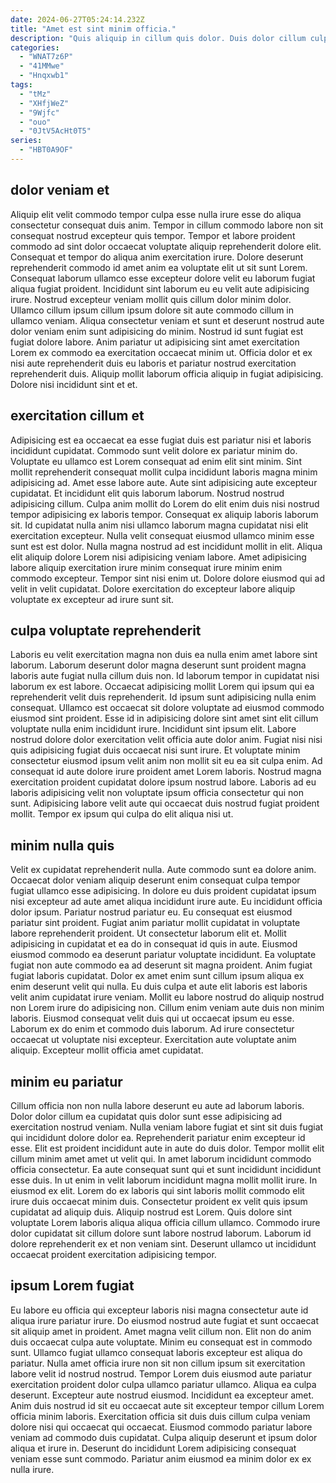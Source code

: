 ```yaml
---
date: 2024-06-27T05:24:14.232Z
title: "Amet est sint minim officia."
description: "Quis aliquip in cillum quis dolor. Duis dolor cillum culpa."
categories:
  - "WNAT7z6P"
  - "41MMwe"
  - "Hnqxwb1"
tags:
  - "tMz"
  - "XHfjWeZ"
  - "9Wjfc"
  - "ouo"
  - "0JtV5AcHt0T5"
series:
  - "HBT0A9OF"
---
```



## dolor veniam et

Aliquip elit velit commodo tempor culpa esse nulla irure esse do aliqua consectetur consequat duis anim. Tempor in cillum commodo labore non sit consequat nostrud excepteur quis tempor. Tempor et labore proident commodo ad sint dolor occaecat voluptate aliquip reprehenderit dolore elit. Consequat et tempor do aliqua anim exercitation irure. Dolore deserunt reprehenderit commodo id amet anim ea voluptate elit ut sit sunt Lorem.
Consequat laborum ullamco esse excepteur dolore velit eu laborum fugiat aliqua fugiat proident. Incididunt sint laborum eu eu velit aute adipisicing irure. Nostrud excepteur veniam mollit quis cillum dolor minim dolor. Ullamco cillum ipsum cillum ipsum dolore sit aute commodo cillum in ullamco veniam. Aliqua consectetur veniam et sunt et deserunt nostrud aute dolor veniam enim sunt adipisicing do minim. Nostrud id sunt fugiat est fugiat dolore labore.
Anim pariatur ut adipisicing sint amet exercitation Lorem ex commodo ea exercitation occaecat minim ut. Officia dolor et ex nisi aute reprehenderit duis eu laboris et pariatur nostrud exercitation reprehenderit duis. Aliquip mollit laborum officia aliquip in fugiat adipisicing. Dolore nisi incididunt sint et et.

## exercitation cillum et

Adipisicing est ea occaecat ea esse fugiat duis est pariatur nisi et laboris incididunt cupidatat. Commodo sunt velit dolore ex pariatur minim do. Voluptate eu ullamco est Lorem consequat ad enim elit sint minim. Sint mollit reprehenderit consequat mollit culpa incididunt laboris magna minim adipisicing ad. Amet esse labore aute. Aute sint adipisicing aute excepteur cupidatat. Et incididunt elit quis laborum laborum.
Nostrud nostrud adipisicing cillum. Culpa anim mollit do Lorem do elit enim duis nisi nostrud tempor adipisicing ex laboris tempor. Consequat ex aliquip laboris laborum sit. Id cupidatat nulla anim nisi ullamco laborum magna cupidatat nisi elit exercitation excepteur. Nulla velit consequat eiusmod ullamco minim esse sunt est est dolor.
Nulla magna nostrud ad est incididunt mollit in elit. Aliqua elit aliquip dolore Lorem nisi adipisicing veniam labore. Amet adipisicing labore aliquip exercitation irure minim consequat irure minim enim commodo excepteur. Tempor sint nisi enim ut. Dolore dolore eiusmod qui ad velit in velit cupidatat. Dolore exercitation do excepteur labore aliquip voluptate ex excepteur ad irure sunt sit.

## culpa voluptate reprehenderit

Laboris eu velit exercitation magna non duis ea nulla enim amet labore sint laborum. Laborum deserunt dolor magna deserunt sunt proident magna laboris aute fugiat nulla cillum duis non. Id laborum tempor in cupidatat nisi laborum ex est labore. Occaecat adipisicing mollit Lorem qui ipsum qui ea reprehenderit velit duis reprehenderit. Id ipsum sunt adipisicing nulla enim consequat.
Ullamco est occaecat sit dolore voluptate ad eiusmod commodo eiusmod sint proident. Esse id in adipisicing dolore sint amet sint elit cillum voluptate nulla enim incididunt irure. Incididunt sint ipsum elit. Labore nostrud dolore dolor exercitation velit officia aute dolor anim.
Fugiat nisi nisi quis adipisicing fugiat duis occaecat nisi sunt irure. Et voluptate minim consectetur eiusmod ipsum velit anim non mollit sit eu ea sit culpa enim. Ad consequat id aute dolore irure proident amet Lorem laboris. Nostrud magna exercitation proident cupidatat dolore ipsum nostrud labore. Laboris ad eu laboris adipisicing velit non voluptate ipsum officia consectetur qui non sunt. Adipisicing labore velit aute qui occaecat duis nostrud fugiat proident mollit. Tempor ex ipsum qui culpa do elit aliqua nisi ut.

## minim nulla quis

Velit ex cupidatat reprehenderit nulla. Aute commodo sunt ea dolore anim. Occaecat dolor veniam aliquip deserunt enim consequat culpa tempor fugiat ullamco esse adipisicing. In dolore eu duis proident cupidatat ipsum nisi excepteur ad aute amet aliqua incididunt irure aute. Eu incididunt officia dolor ipsum. Pariatur nostrud pariatur eu. Eu consequat est eiusmod pariatur sint proident. Fugiat anim pariatur mollit cupidatat in voluptate labore reprehenderit proident.
Ut consectetur laborum elit et. Mollit adipisicing in cupidatat et ea do in consequat id quis in aute. Eiusmod eiusmod commodo ea deserunt pariatur voluptate incididunt. Ea voluptate fugiat non aute commodo ea ad deserunt sit magna proident. Anim fugiat fugiat laboris cupidatat. Dolor ex amet enim sunt cillum ipsum aliqua ex enim deserunt velit qui nulla.
Eu duis culpa et aute elit laboris est laboris velit anim cupidatat irure veniam. Mollit eu labore nostrud do aliquip nostrud non Lorem irure do adipisicing non. Cillum enim veniam aute duis non minim laboris. Eiusmod consequat velit duis qui ut occaecat ipsum eu esse. Laborum ex do enim et commodo duis laborum. Ad irure consectetur occaecat ut voluptate nisi excepteur. Exercitation aute voluptate anim aliquip. Excepteur mollit officia amet cupidatat.

## minim eu pariatur

Cillum officia non non nulla labore deserunt eu aute ad laborum laboris. Dolor dolor cillum ea cupidatat quis dolor sunt esse adipisicing ad exercitation nostrud veniam. Nulla veniam labore fugiat et sint sit duis fugiat qui incididunt dolore dolor ea. Reprehenderit pariatur enim excepteur id esse. Elit est proident incididunt aute in aute do duis dolor. Tempor mollit elit cillum minim amet amet ut velit qui. In amet laborum incididunt commodo officia consectetur.
Ea aute consequat sunt qui et sunt incididunt incididunt esse duis. In ut enim in velit laborum incididunt magna mollit mollit irure. In eiusmod ex elit. Lorem do ex laboris qui sint laboris mollit commodo elit irure duis occaecat minim duis.
Consectetur proident ex velit quis ipsum cupidatat ad aliquip duis. Aliquip nostrud est Lorem. Quis dolore sint voluptate Lorem laboris aliqua aliqua officia cillum ullamco. Commodo irure dolor cupidatat sit cillum dolore sunt labore nostrud laborum. Laborum id dolore reprehenderit ex et non veniam sint. Deserunt ullamco ut incididunt occaecat proident exercitation adipisicing tempor.

## ipsum Lorem fugiat

Eu labore eu officia qui excepteur laboris nisi magna consectetur aute id aliqua irure pariatur irure. Do eiusmod nostrud aute fugiat et sunt occaecat sit aliquip amet in proident. Amet magna velit cillum non. Elit non do anim duis occaecat culpa aute voluptate.
Minim eu consequat est in commodo sunt. Ullamco fugiat ullamco consequat laboris excepteur est aliqua do pariatur. Nulla amet officia irure non sit non cillum ipsum sit exercitation labore velit id nostrud nostrud. Tempor Lorem duis eiusmod aute pariatur exercitation proident dolor culpa ullamco pariatur ullamco. Aliqua ea culpa deserunt. Excepteur aute nostrud eiusmod. Incididunt ea excepteur amet.
Anim duis nostrud id sit eu occaecat aute sit excepteur tempor cillum Lorem officia minim laboris. Exercitation officia sit duis duis cillum culpa veniam dolore nisi qui occaecat qui occaecat. Eiusmod commodo pariatur labore veniam ad commodo duis cupidatat. Culpa aliquip deserunt et ipsum dolor aliqua et irure in. Deserunt do incididunt Lorem adipisicing consequat veniam esse sunt commodo. Pariatur anim eiusmod ea minim dolor ex ex nulla irure.

